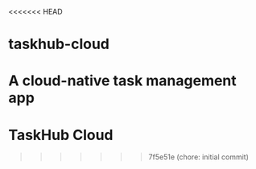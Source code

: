 <<<<<<< HEAD
# taskhub-cloud
A cloud-native task management app
=======
# TaskHub Cloud
>>>>>>> 7f5e51e (chore: initial commit)
